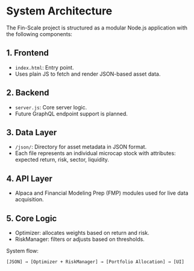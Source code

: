 # System Architecture

The Fin-Scale project is structured as a modular Node.js application with the following components:

## 1. Frontend
- `index.html`: Entry point.
- Uses plain JS to fetch and render JSON-based asset data.

## 2. Backend
- `server.js`: Core server logic.
- Future GraphQL endpoint support is planned.

## 3. Data Layer
- `/json/`: Directory for asset metadata in JSON format.
- Each file represents an individual microcap stock with attributes: expected return, risk, sector, liquidity.

## 4. API Layer
- Alpaca and Financial Modeling Prep (FMP) modules used for live data acquisition.

## 5. Core Logic
- Optimizer: allocates weights based on return and risk.
- RiskManager: filters or adjusts based on thresholds.

System flow:
```
[JSON] → [Optimizer + RiskManager] → [Portfolio Allocation] → [UI]
```
